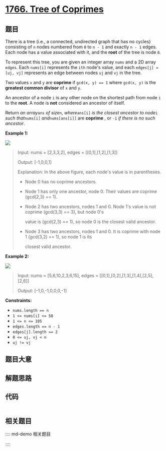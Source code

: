 # [1766. Tree of Coprimes](https://leetcode.com/problems/tree-of-coprimes/)

## 题目

There is a tree (i.e., a connected, undirected graph that has no cycles)
consisting of `n` nodes numbered from `0` to `n - 1` and exactly `n - 1`
edges. Each node has a value associated with it, and the **root** of the tree
is node `0`.

To represent this tree, you are given an integer array `nums` and a 2D array
`edges`. Each `nums[i]` represents the `ith` node's value, and each `edges[j]
= [uj, vj]` represents an edge between nodes `uj` and `vj` in the tree.

Two values `x` and `y` are **coprime** if `gcd(x, y) == 1` where `gcd(x, y)`
is the **greatest common divisor** of `x` and `y`.

An ancestor of a node `i` is any other node on the shortest path from node `i`
to the **root**. A node is **not** considered an ancestor of itself.

Return _an array_`ans` _of size_`n`, _where_`ans[i]` _is the closest ancestor
to node_`i` _such that_`nums[i]` _and_`nums[ans[i]]` are **coprime** , or `-1`
_if there is no such ancestor_.



**Example 1:**

**![](https://assets.leetcode.com/uploads/2021/01/06/untitled-diagram.png)**

> Input: nums = [2,3,3,2], edges = [[0,1],[1,2],[1,3]]
> 
> Output: [-1,0,0,1]
> 
> Explanation: In the above figure, each node's value is in parentheses.
> - Node 0 has no coprime ancestors.
> - Node 1 has only one ancestor, node 0. Their values are coprime (gcd(2,3) == 1).
> - Node 2 has two ancestors, nodes 1 and 0. Node 1's value is not coprime (gcd(3,3) == 3), but node 0's
> 
>   value is (gcd(2,3) == 1), so node 0 is the closest valid ancestor.
> - Node 3 has two ancestors, nodes 1 and 0. It is coprime with node 1 (gcd(3,2) == 1), so node 1 is its
> 
>   closest valid ancestor.

**Example 2:**

![](https://assets.leetcode.com/uploads/2021/01/06/untitled-diagram1.png)

> Input: nums = [5,6,10,2,3,6,15], edges = [[0,1],[0,2],[1,3],[1,4],[2,5],[2,6]]
> 
> Output: [-1,0,-1,0,0,0,-1]

**Constraints:**

  * `nums.length == n`
  * `1 <= nums[i] <= 50`
  * `1 <= n <= 105`
  * `edges.length == n - 1`
  * `edges[j].length == 2`
  * `0 <= uj, vj < n`
  * `uj != vj`


## 题目大意

## 解题思路

## 代码

```javascript

```

## 相关题目

:::: md-demo 相关题目

::::
